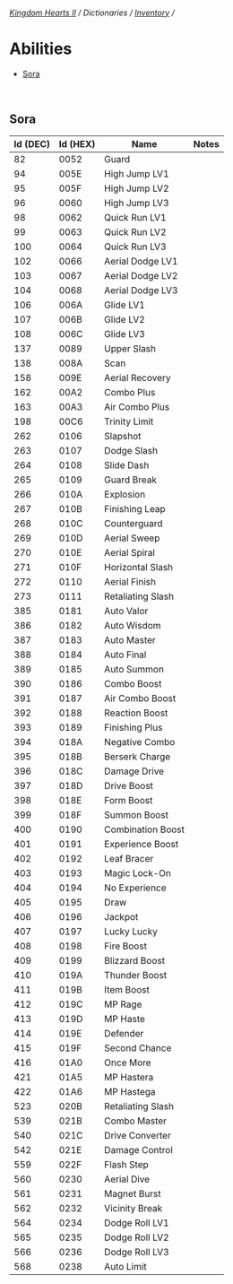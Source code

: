###### [Kingdom Hearts II](../index.md) / Dictionaries / [Inventory](../inventory.md) /

# Abilities

* [Sora](#sora)

<br/>

## Sora

| Id (DEC) | Id (HEX) | Name | Notes |
|----------|----------|------|-------|
| 82  | 0052 | Guard             |  |
| 94  | 005E | High Jump LV1     |  |
| 95  | 005F | High Jump LV2     |  |
| 96  | 0060 | High Jump LV3     |  |
| 98  | 0062 | Quick Run LV1     |  |
| 99  | 0063 | Quick Run LV2     |  |
| 100 | 0064 | Quick Run LV3     |  |
| 102 | 0066 | Aerial Dodge LV1  |  |
| 103 | 0067 | Aerial Dodge LV2  |  |
| 104 | 0068 | Aerial Dodge LV3  |  |
| 106 | 006A | Glide LV1         |  |
| 107 | 006B | Glide LV2         |  |
| 108 | 006C | Glide LV3         |  |
| 137 | 0089 | Upper Slash       |  |
| 138 | 008A | Scan              |  |
| 158 | 009E | Aerial Recovery   |  |
| 162 | 00A2 | Combo Plus        |  |
| 163 | 00A3 | Air Combo Plus    |  |
| 198 | 00C6 | Trinity Limit     |  |
| 262 | 0106 | Slapshot          |  |
| 263 | 0107 | Dodge Slash       |  |
| 264 | 0108 | Slide Dash        |  |
| 265 | 0109 | Guard Break       |  |
| 266 | 010A | Explosion         |  |
| 267 | 010B | Finishing Leap    |  |
| 268 | 010C | Counterguard      |  |
| 269 | 010D | Aerial Sweep      |  |
| 270 | 010E | Aerial Spiral     |  |
| 271 | 010F | Horizontal Slash  |  |
| 272 | 0110 | Aerial Finish     |  |
| 273 | 0111 | Retaliating Slash |  |
| 385 | 0181 | Auto Valor        |  |
| 386 | 0182 | Auto Wisdom       |  |
| 387 | 0183 | Auto Master       |  |
| 388 | 0184 | Auto Final        |  |
| 389 | 0185 | Auto Summon       |  |
| 390 | 0186 | Combo Boost       |  |
| 391 | 0187 | Air Combo Boost   |  |
| 392 | 0188 | Reaction Boost    |  |
| 393 | 0189 | Finishing Plus    |  |
| 394 | 018A | Negative Combo    |  |
| 395 | 018B | Berserk Charge    |  |
| 396 | 018C | Damage Drive      |  |
| 397 | 018D | Drive Boost       |  |
| 398 | 018E | Form Boost        |  |
| 399 | 018F | Summon Boost      |  |
| 400 | 0190 | Combination Boost |  |
| 401 | 0191 | Experience Boost  |  |
| 402 | 0192 | Leaf Bracer       |  |
| 403 | 0193 | Magic Lock-On     |  |
| 404 | 0194 | No Experience     |  |
| 405 | 0195 | Draw              |  |
| 406 | 0196 | Jackpot           |  |
| 407 | 0197 | Lucky Lucky       |  |
| 408 | 0198 | Fire Boost        |  |
| 409 | 0199 | Blizzard Boost    |  |
| 410 | 019A | Thunder Boost     |  |
| 411 | 019B | Item Boost        |  |
| 412 | 019C | MP Rage           |  |
| 413 | 019D | MP Haste          |  |
| 414 | 019E | Defender          |  |
| 415 | 019F | Second Chance     |  |
| 416 | 01A0 | Once More         |  |
| 421 | 01A5 | MP Hastera        |  |
| 422 | 01A6 | MP Hastega        |  |
| 523 | 020B | Retaliating Slash |  |
| 539 | 021B | Combo Master      |  |
| 540 | 021C | Drive Converter   |  |
| 542 | 021E | Damage Control    |  |
| 559 | 022F | Flash Step        |  |
| 560 | 0230 | Aerial Dive       |  |
| 561 | 0231 | Magnet Burst      |  |
| 562 | 0232 | Vicinity Break    |  |
| 564 | 0234 | Dodge Roll LV1    |  |
| 565 | 0235 | Dodge Roll LV2    |  |
| 566 | 0236 | Dodge Roll LV3    |  |
| 568 | 0238 | Auto Limit        |  |
